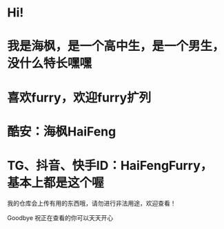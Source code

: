 # Hi!

# 我是海枫，是一个高中生，是一个男生，没什么特长嘿嘿

# 喜欢furry，欢迎furry扩列

# 酷安：海枫HaiFeng

# TG、抖音、快手ID：HaiFengFurry，基本上都是这个喔

我的仓库会上传有用的东西哦，请勿进行非法用途，欢迎查看！

Goodbye 祝正在查看的你可以天天开心